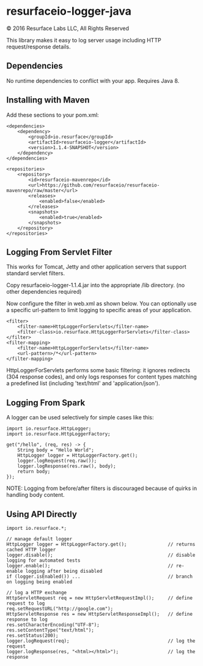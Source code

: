 # resurfaceio-logger-java
&copy; 2016 Resurface Labs LLC, All Rights Reserved

This library makes it easy to log server usage including HTTP request/response details.

## Dependencies

No runtime dependencies to conflict with your app. Requires Java 8.

## Installing with Maven

Add these sections to your pom.xml:

    <dependencies>
        <dependency>
            <groupId>io.resurface</groupId>
            <artifactId>resurfaceio-logger</artifactId>
            <version>1.1.4-SNAPSHOT</version>
        </dependency>
    </dependencies>

    <repositories>
        <repository>
            <id>resurfaceio-mavenrepo</id>
            <url>https://github.com/resurfaceio/resurfaceio-mavenrepo/raw/master</url>
            <releases>
                <enabled>false</enabled>
            </releases>
            <snapshots>
                <enabled>true</enabled>
            </snapshots>
        </repository>
    </repositories>

## Logging From Servlet Filter

This works for Tomcat, Jetty and other application servers that support standard servlet filters.

Copy resurfaceio-logger-1.1.4.jar into the appropriate /lib directory. (no other dependencies required)

Now configure the filter in web.xml as shown below. You can optionally use a specific url-pattern to limit logging to specific areas of your application.

    <filter>
        <filter-name>HttpLoggerForServlets</filter-name>
        <filter-class>io.resurface.HttpLoggerForServlets</filter-class>
    </filter>
    <filter-mapping>
        <filter-name>HttpLoggerForServlets</filter-name>
        <url-pattern>/*</url-pattern>
    </filter-mapping>
    
HttpLoggerForServlets performs some basic filtering: it ignores redirects (304 response codes), and only logs responses for content types matching a predefined list
(including 'text/html' and 'application/json').

## Logging From Spark

A logger can be used selectively for simple cases like this:

    import io.resurface.HttpLogger;
    import io.resurface.HttpLoggerFactory;

    get("/hello", (req, res) -> {
        String body = "Hello World";
        HttpLogger logger = HttpLoggerFactory.get();
        logger.logRequest(req.raw());
        logger.logResponse(res.raw(), body);
        return body;
    });

NOTE: Logging from before/after filters is discouraged because of quirks in handling body content.

## Using API Directly

    import io.resurface.*;

    // manage default logger
    HttpLogger logger = HttpLoggerFactory.get();               // returns cached HTTP logger
    logger.disable();                                          // disable logging for automated tests
    logger.enable();                                           // re-enable logging after being disabled
    if (logger.isEnabled()) ...                                // branch on logging being enabled

    // log a HTTP exchange
    HttpServletRequest req = new HttpServletRequestImpl();     // define request to log
    req.setRequestURL("http://google.com");
    HttpServletResponse res = new HttpServletResponseImpl();   // define response to log
    res.setCharacterEncoding("UTF-8");
    res.setContentType("text/html");
    res.setStatus(200);
    logger.logRequest(req);                                    // log the request
    logger.logResponse(res, "<html></html>");                  // log the response
